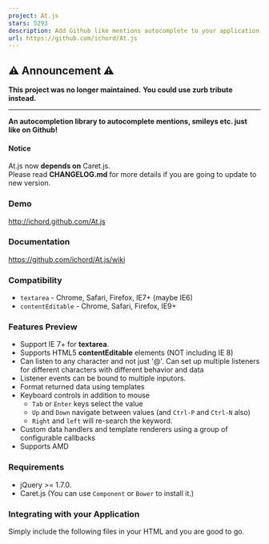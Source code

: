 ```yaml
---
project: At.js
stars: 5293
description: Add Github like mentions autocomplete to your application.
url: https://github.com/ichord/At.js
---
```


⚠️ Announcement ⚠️
------------------

**This project was no longer maintained.** **You could use zurb tribute instead.**

* * *

**An autocompletion library to autocomplete mentions, smileys etc. just like on Github!**  

#### Notice

At.js now **depends on** Caret.js.  
Please read **CHANGELOG.md** for more details if you are going to update to new version.

### Demo

http://ichord.github.com/At.js

### Documentation

https://github.com/ichord/At.js/wiki

### Compatibility

-   `textarea` - Chrome, Safari, Firefox, IE7+ (maybe IE6)
-   `contentEditable` - Chrome, Safari, Firefox, IE9+

### Features Preview

-   Support IE 7+ for **textarea**.
-   Supports HTML5 **contentEditable** elements (NOT including IE 8)
-   Can listen to any character and not just '@'. Can set up multiple listeners for different characters with different behavior and data
-   Listener events can be bound to multiple inputors.
-   Format returned data using templates
-   Keyboard controls in addition to mouse
    -   `Tab` or `Enter` keys select the value
    -   `Up` and `Down` navigate between values (and `Ctrl-P` and `Ctrl-N` also)
    -   `Right` and `left` will re-search the keyword.
-   Custom data handlers and template renderers using a group of configurable callbacks
-   Supports AMD

### Requirements

-   jQuery >= 1.7.0.
-   Caret.js (You can use `Component` or `Bower` to install it.)

### Integrating with your Application

Simply include the following files in your HTML and you are good to go.

<link href\="css/jquery.atwho.css" rel\="stylesheet"\>
<script src\="http://code.jquery.com/jquery.js"\></script\>
<script src\="js/jquery.caret.js"\></script\>
<script src\="js/jquery.atwho.js"\></script\>

$('#inputor').atwho({
    at: "@",
    data:\['Peter', 'Tom', 'Anne'\]
})

#### Bower & Component

For installing using Bower you can use `jquery.atwho` and for Component please use `ichord/At.js`.

#### Rails

You can include At.js in your `Rails` application using the gem jquery-atwho-rails.

### Core Team Members

-   @ichord (twitter)

